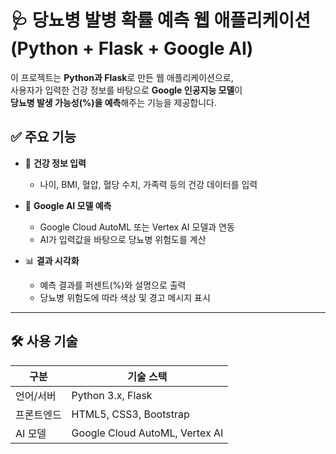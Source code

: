 # 🩺 당뇨병 발병 확률 예측 웹 애플리케이션 (Python + Flask + Google AI)

이 프로젝트는 **Python과 Flask**로 만든 웹 애플리케이션으로,  
사용자가 입력한 건강 정보를 바탕으로 **Google 인공지능 모델**이  
**당뇨병 발생 가능성(%)을 예측**해주는 기능을 제공합니다.

## ✅ 주요 기능

- 👤 **건강 정보 입력**
  - 나이, BMI, 혈압, 혈당 수치, 가족력 등의 건강 데이터를 입력

- 🤖 **Google AI 모델 예측**
  - Google Cloud AutoML 또는 Vertex AI 모델과 연동
  - AI가 입력값을 바탕으로 당뇨병 위험도를 계산

- 📊 **결과 시각화**
  - 예측 결과를 퍼센트(%)와 설명으로 출력
  - 당뇨병 위험도에 따라 색상 및 경고 메시지 표시

---

## 🛠 사용 기술

| 구분        | 기술 스택                                 |
|-------------|--------------------------------------------|
| 언어/서버    | Python 3.x, Flask                          |
| 프론트엔드  | HTML5, CSS3, Bootstrap                     |
| AI 모델     | Google Cloud AutoML, Vertex AI             |
